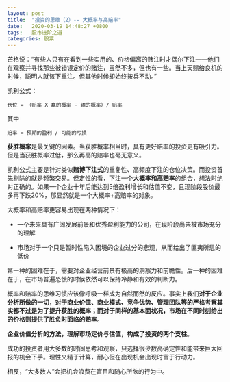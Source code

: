 ```yaml
---
layout: post
title:  "投资的思维（2）-- 大概率与高赔率"
date:   2020-03-19 14:48:27 +0800
tags:   股市进阶之道
categories: 股票
---
```


芒格说：“有些人只有在看到一些实用的、价格偏离的赌注时才偶尔下注——他们在观察并寻找那些被错误定价的赌注，虽然不多，但也有一些。当上天赐给良机的时候，聪明人就该下重注。但其他时候却始终按兵不动。”


凯利公式：

    仓位 = （赔率 X 赢的概率 - 输的概率）/ 赔率

其中

    赔率 = 预期的盈利 / 可能的亏损

**获胜概率**是最关键的因素。当获胜概率相当时，具有更好赔率的投资更有吸引力。但是当获胜概率过低，那么再高的赔率也毫无意义。

凯利公式主要是针对类似**赌博下注式**的重复性、高频度下注的仓位决策。而投资首先剔除的就是频繁交易。但定性的看，下注一个**大概率和高赔率**的组合，想法时绝对正确的。如果一个企业十年后能达到5倍盈利增长和估值不变，且现阶段股价最多再下跌20%，那显然就是一个大概率+高赔率的对象。

大概率和高赔率更容易出现在两种情况下：

+ 一个未来具有广阔发展前景和优秀盈利能力的公司，在现阶段尚未被市场充分的理解

+ 市场对于一个只是暂时性陷入困境的企业过分的悲观，从而给出了匪夷所思的低价

第一种的困难在于，需要对企业经营前景有极高的洞察力和前瞻性。后一种的困难在于，在市场普遍恐慌的时候依然可以保持冷静和有效的判断力。

概率和赔率的思维习惯应该像呼吸一样成为自然而然的反应。事实上我们**对于企业分析所做的一切，对于商业价值、商业模式、竞争优势、管理团队等的严格考察其实都不过是为了提升获胜的概率；而对于同样的基本面状况，市场在不同时刻给出的价格则提供了胜负时面临的赔率**。

**企业价值分析的方法，理解市场定价与估值，构成了投资的两个支柱**。

成功的投资者用大多数的时间思考和观察，只选择很少数高确定性和能带来巨大回报的机会下手。理性又精于计算，耐心但在出现机会出现时富于行动力。

相反，“大多数人”会把机会浪费在盲目和随心所欲的行为中。

